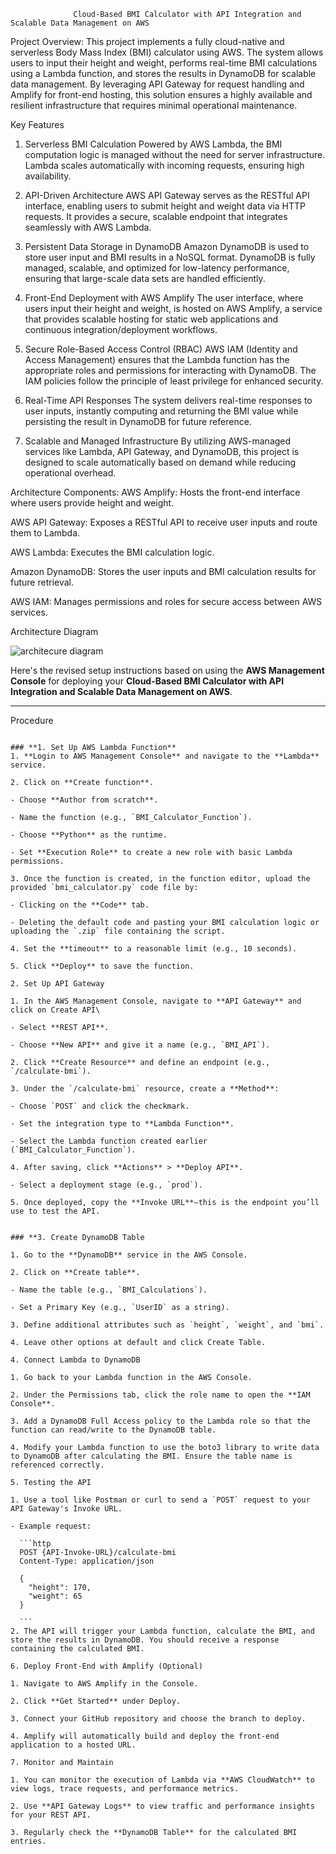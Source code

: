                   Cloud-Based BMI Calculator with API Integration and Scalable Data Management on AWS
Project Overview:
This project implements a fully cloud-native and serverless Body Mass Index (BMI) calculator using AWS. The system allows users to input their height and weight, performs real-time BMI calculations using a Lambda function, and stores the results in DynamoDB for scalable data management. By leveraging API Gateway for request handling and Amplify for front-end hosting, this solution ensures a highly available and resilient infrastructure that requires minimal operational maintenance.

Key Features
1. Serverless BMI Calculation
Powered by AWS Lambda, the BMI computation logic is managed without the need for server infrastructure. Lambda scales automatically with incoming requests, ensuring high availability.

3. API-Driven Architecture
AWS API Gateway serves as the RESTful API interface, enabling users to submit height and weight data via HTTP requests. It provides a secure, scalable endpoint that integrates seamlessly with AWS Lambda.

5. Persistent Data Storage in DynamoDB
Amazon DynamoDB is used to store user input and BMI results in a NoSQL format. DynamoDB is fully managed, scalable, and optimized for low-latency performance, ensuring that large-scale data sets are handled efficiently.

7. Front-End Deployment with AWS Amplify
The user interface, where users input their height and weight, is hosted on AWS Amplify, a service that provides scalable hosting for static web applications and continuous integration/deployment workflows.

9. Secure Role-Based Access Control (RBAC)
AWS IAM (Identity and Access Management) ensures that the Lambda function has the appropriate roles and permissions for interacting with DynamoDB. The IAM policies follow the principle of least privilege for enhanced security.

11. Real-Time API Responses
The system delivers real-time responses to user inputs, instantly computing and returning the BMI value while persisting the result in DynamoDB for future reference.

12. Scalable and Managed Infrastructure
By utilizing AWS-managed services like Lambda, API Gateway, and DynamoDB, this project is designed to scale automatically based on demand while reducing operational overhead.

Architecture
Components:
AWS Amplify: Hosts the front-end interface where users provide height and weight.

AWS API Gateway: Exposes a RESTful API to receive user inputs and route them to Lambda.

AWS Lambda: Executes the BMI calculation logic.

Amazon DynamoDB: Stores the user inputs and BMI calculation results for future retrieval.

AWS IAM: Manages permissions and roles for secure access between AWS services.

Architecture Diagram

![architecure diagram](https://github.com/user-attachments/assets/b8f0f3d7-db72-4f5b-9739-c6132a66e1b3)


Here's the revised setup instructions based on using the **AWS Management Console** for deploying your **Cloud-Based BMI Calculator with API Integration and Scalable Data Management on AWS**.

---

Procedure
   ```

### **1. Set Up AWS Lambda Function**
1. **Login to AWS Management Console** and navigate to the **Lambda** service.

2. Click on **Create function**.

   - Choose **Author from scratch**.

   - Name the function (e.g., `BMI_Calculator_Function`).

   - Choose **Python** as the runtime.

   - Set **Execution Role** to create a new role with basic Lambda permissions.

3. Once the function is created, in the function editor, upload the provided `bmi_calculator.py` code file by:

   - Clicking on the **Code** tab.

   - Deleting the default code and pasting your BMI calculation logic or uploading the `.zip` file containing the script.

4. Set the **timeout** to a reasonable limit (e.g., 10 seconds).

5. Click **Deploy** to save the function.

2. Set Up API Gateway

1. In the AWS Management Console, navigate to **API Gateway** and click on Create API\

   - Select **REST API**.

   - Choose **New API** and give it a name (e.g., `BMI_API`).

2. Click **Create Resource** and define an endpoint (e.g., `/calculate-bmi`).

3. Under the `/calculate-bmi` resource, create a **Method**:

   - Choose `POST` and click the checkmark.

   - Set the integration type to **Lambda Function**.

   - Select the Lambda function created earlier (`BMI_Calculator_Function`).

4. After saving, click **Actions** > **Deploy API**.

   - Select a deployment stage (e.g., `prod`).

5. Once deployed, copy the **Invoke URL**—this is the endpoint you’ll use to test the API.


### **3. Create DynamoDB Table

1. Go to the **DynamoDB** service in the AWS Console.

2. Click on **Create table**.

   - Name the table (e.g., `BMI_Calculations`).

   - Set a Primary Key (e.g., `UserID` as a string).

3. Define additional attributes such as `height`, `weight`, and `bmi`.

4. Leave other options at default and click Create Table.

4. Connect Lambda to DynamoDB

1. Go back to your Lambda function in the AWS Console.

2. Under the Permissions tab, click the role name to open the **IAM Console**.

3. Add a DynamoDB Full Access policy to the Lambda role so that the function can read/write to the DynamoDB table.

4. Modify your Lambda function to use the boto3 library to write data to DynamoDB after calculating the BMI. Ensure the table name is referenced correctly.

5. Testing the API

1. Use a tool like Postman or curl to send a `POST` request to your API Gateway's Invoke URL.

   - Example request:

     ```http
     POST {API-Invoke-URL}/calculate-bmi
     Content-Type: application/json

     {
       "height": 170,
       "weight": 65
     }

     ```
2. The API will trigger your Lambda function, calculate the BMI, and store the results in DynamoDB. You should receive a response containing the calculated BMI.

6. Deploy Front-End with Amplify (Optional)

1. Navigate to AWS Amplify in the Console.

2. Click **Get Started** under Deploy.

3. Connect your GitHub repository and choose the branch to deploy.

4. Amplify will automatically build and deploy the front-end application to a hosted URL.

7. Monitor and Maintain

1. You can monitor the execution of Lambda via **AWS CloudWatch** to view logs, trace requests, and performance metrics.

2. Use **API Gateway Logs** to view traffic and performance insights for your REST API.

3. Regularly check the **DynamoDB Table** for the calculated BMI entries.



 
